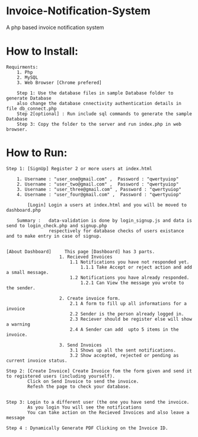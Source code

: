 # Invoice-Notification-System
A php based invoice notification system

# How to Install:

    Requirments:
        1. Php
        2. MySQL
        3. Web Browser [Chrome prefered]

        Step 1: Use the database files in sample Database folder to generate Database
        also change the database cnnectivity authentication details in file db_connect.php
        Step 2[optional] : Run include sql commands to generate the sample Database
        Step 3: Copy the folder to the server and run index.php in web browser.


# How to Run:

    Step 1: [SignUp] Register 2 or more users at index.html

        1. Username : "user_one@gmail.com" ,  Password : "qwertyuiop"
        2. Username : "user_two@gmail.com" ,  Password : "qwertyuiop"
        3. Username : "user_three@gmail.com" , Password : "qwertyuiop"
        4. Username : "user_four@gmail.com" ,  Password : "qwertyuiop"

            [Login] Login a users at index.html and you will be moved to dashboard.php

        Summary :   data-validation is done by login_signup.js and data is send to login_check.php and signup.php
                    respectively for database checks of users existance and to make entry in case of signup.


    [About Dashboard]     This page [Dashboard] has 3 parts.
                        1. Recieved Invoices
                            1.1 Notifications you have not responded yet.
                                1.1.1 Take Accept or reject action and add a small message.
                            1.2 Notifications you have already responded.
                                1.2.1 Can View the message you wrote to the sender.

                        2. Create invoice form.
                            2.1 A form to fill up all informations for a invoice
                            2.2 Sender is the person already logged in.
                            2.3 Reciever should be register else will show a warning
                            2.4 A Sender can add  upto 5 items in the invoice.

                        3. Send Invoices
                            3.1 Shows up all the sent notifications.
                            3.2 Show accepted, rejected or pending as current invoice status.

    Step 2: [Create Invoice] Create Invoice fom the form given and send it to registered users (including yourself).
            Click on Send Invoice to send the invoice.
            Refesh the page to check your database.


    Step 3: Login to a different user (the one you have send the invoice.
            As you login You will see the notifications
            You can take action on the Recieved Invoices and also leave a message

    Step 4 : Dynamically Generate PDF Clicking on the Invoice ID.
